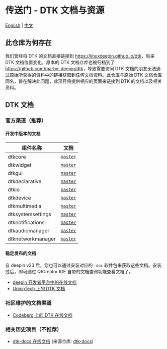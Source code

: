 # 传送门 - DTK 文档与资源

[English](https://linuxdeepin.github.io/dtk/) |
[中文](https://linuxdeepin.github.io/dtk/README.zh_CN)

## 此仓库为何存在

我们曾经将 DTK 的文档直接链接到 <https://linuxdeepin.github.io/dtk>，后来 DTK 文档位置变化，原本的 DTK 文档仓库也被归档到了 <https://github.com/martyr-deepin/dtk>，导致需要访问 DTK 文档的朋友无法通过原始所获得的资料中的链接获取到任何文档资料。此仓库与原始 DTK 文档仓库同名，旨在解决此问题，此项目将提供相应的页面来链接到 DTK 的文档以及相关资料。

## DTK 文档

### 官方渠道（推荐）

#### 开发中版本的文档

组件名称          | 文档
------------------|---------------
dtkcore           | [`master`](https://linuxdeepin.github.io/dtkcore/)
dtkwidget         | [`master`](https://linuxdeepin.github.io/dtkwidget/)
dtkgui            | [`master`](https://linuxdeepin.github.io/dtkgui/)
dtkdeclarative    | [`master`](https://linuxdeepin.github.io/dtkdeclarative/)
dtkio             | [`master`](https://linuxdeepin.github.io/dtkio/)
dtkdevice         | [`master`](https://linuxdeepin.github.io/dtkdevice/)
dtkmultimedia     | [`master`](https://linuxdeepin.github.io/dtkmultimedia/)
dtksystemsettings | [`master`](https://linuxdeepin.github.io/dtksystemsettings/)
dtknotifications  | [`master`](https://linuxdeepin.github.io/dtknotifications/)
dtkaudiomanager   | [`master`](https://linuxdeepin.github.io/dtkaudiomanager/)
dtknetworkmanager | [`master`](https://linuxdeepin.github.io/dtknetworkmanager/)

#### 稳定发布的文档

自 deepin v23 后，您也可以通过安装对应的 `-doc` 软件包来获取这些文档。安装过后，即可通过 QtCreator IDE 自带的文档查询功能查看文档了。

- [deepin 开发者平台中的在线文档](https://docs.deepin.org/)
- [UnionTech 上的 DTK 文档](http://docs.uniontech.com/)

### 社区维护的文档渠道

- [Codeberg 上的 DTK 在线文档](https://linuxdeepin.codeberg.page/dtkcore/@docs~master/)

### 相关历史项目（不推荐）

- [dtk-docs 在线文档](https://linuxdeepin.github.io/dtk-docs/) (来源仓库: [dtk-docs](https://github.com/linuxdeepin/dtk-docs))
